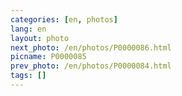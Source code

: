 ```yaml
---
categories: [en, photos]
lang: en
layout: photo
next_photo: /en/photos/P0000086.html
picname: P0000085
prev_photo: /en/photos/P0000084.html
tags: []
---
```

